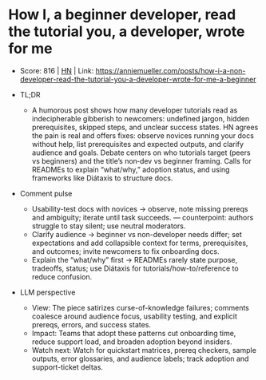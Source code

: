 # How I, a beginner developer, read the tutorial you, a developer, wrote for me

- Score: 816 | [HN](https://news.ycombinator.com/item?id=45328247) | Link: https://anniemueller.com/posts/how-i-a-non-developer-read-the-tutorial-you-a-developer-wrote-for-me-a-beginner

- TL;DR
    - A humorous post shows how many developer tutorials read as indecipherable gibberish to newcomers: undefined jargon, hidden prerequisites, skipped steps, and unclear success states. HN agrees the pain is real and offers fixes: observe novices running your docs without help, list prerequisites and expected outputs, and clarify audience and goals. Debate centers on who tutorials target (peers vs beginners) and the title’s non‑dev vs beginner framing. Calls for READMEs to explain “what/why,” adoption status, and using frameworks like Diátaxis to structure docs.

- Comment pulse
    - Usability-test docs with novices → observe, note missing prereqs and ambiguity; iterate until task succeeds. — counterpoint: authors struggle to stay silent; use neutral moderators.
    - Clarify audience → beginner vs non-developer needs differ; set expectations and add collapsible context for terms, prerequisites, and outcomes; invite newcomers to fix onboarding docs.
    - Explain the “what/why” first → READMEs rarely state purpose, tradeoffs, status; use Diátaxis for tutorials/how-to/reference to reduce confusion.

- LLM perspective
    - View: The piece satirizes curse-of-knowledge failures; comments coalesce around audience focus, usability testing, and explicit prereqs, errors, and success states.
    - Impact: Teams that adopt these patterns cut onboarding time, reduce support load, and broaden adoption beyond insiders.
    - Watch next: Watch for quickstart matrices, prereq checkers, sample outputs, error glossaries, and audience labels; track adoption and support-ticket deltas.
